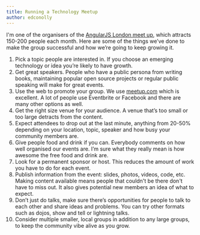 ```yaml
---
title: Running a Technology Meetup
author: edconolly
---
```


I'm one of the organisers of the [AngularJS London meet
up](http://www.meetup.com/AngularJS-London/), which attracts 150-200 people each
month. Here are some of the things we’ve done to make the group successful and
how we’re going to keep growing it.

1. Pick a topic people are interested in. If you choose an emerging technology
   or idea you’re likely to have growth.
2. Get great speakers. People who have a public persona from writing books,
   maintaining popular open source projects or regular public speaking will make
   for great events.
3. Use the web to promote your group. We use
   [meetup.com](http://www.meetup.com/) which is excellent. A lot of people use
   Eventbrite or Facebook and there are many other options as well.
4. Get the right size venue for your audience. A venue that’s too small or too
   large detracts from the content.
5. Expect attendees to drop out at the last minute, anything from 20-50%
   depending on your location, topic, speaker and how busy your community
   members are.
6. Give people food and drink if you can. Everybody comments on how well
   organised our events are. I’m sure what they really mean is how awesome the
   free food and drink are.
7. Look for a permanent sponsor or host. This reduces the amount of work you
   have to do for each event.
8. Publish information from the event: slides, photos, videos, code, etc. Making
   content available means people that couldn't be there don't have to miss out.
   It also gives potential new members an idea of what to expect.
9. Don’t just do talks, make sure there’s opportunities for people to talk to
   each other and share ideas and problems. You can try other formats such as
   dojos, show and tell or lightning talks.
10. Consider multiple smaller, local groups in addition to any large groups, to
    keep the community vibe alive as you grow.
